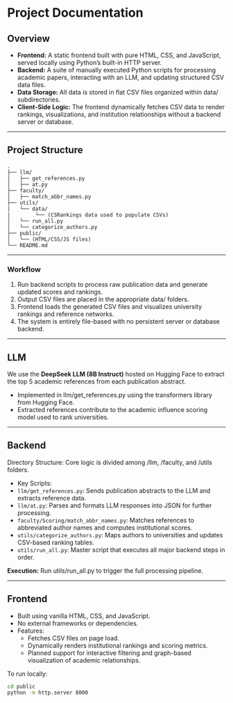 # Project Documentation

## Overview

- **Frontend:** A static frontend built with pure HTML, CSS, and JavaScript, served locally using Python’s built-in HTTP server.
- **Backend:** A suite of manually executed Python scripts for processing academic papers, interacting with an LLM, and updating structured CSV data files.
- **Data Storage:** All data is stored in flat CSV files organized within data/ subdirectories.
- **Client-Side Logic:** The frontend dynamically fetches CSV data to render rankings, visualizations, and institution relationships without a backend server or database.
---

## Project Structure

```
.
├── llm/
│   ├── get_references.py
│   ├── at.py
├── faculty/
│   ├── match_abbr_names.py
├── utils/
|   └── data/
|        └── (CSRankings data used to populate CSVs)
│   └── run_all.py
│   └── categorize_authors.py
├── public/
│   └── (HTML/CSS/JS files)
└── README.md
```
---

### Workflow

1.	Run backend scripts to process raw publication data and generate updated scores and rankings.
2.	Output CSV files are placed in the appropriate data/ folders.
3.	Frontend loads the generated CSV files and visualizes university rankings and reference networks.
4.	The system is entirely file-based with no persistent server or database backend.
---

## LLM

We use the **DeepSeek LLM (8B Instruct)** hosted on Hugging Face to extract the top 5 academic references from each publication abstract.
- Implemented in llm/get_references.py using the transformers library from Hugging Face.
- Extracted references contribute to the academic influence scoring model used to rank universities.

---

## Backend

Directory Structure: Core logic is divided among /llm, /faculty, and /utils folders.
- Key Scripts:
- `llm/get_references.py`: Sends publication abstracts to the LLM and extracts reference data.
- `llm/at.py`: Parses and formats LLM responses into JSON for further processing.
- `faculty/Scoring/match_abbr_names.py`: Matches references to abbreviated author names and computes   institutional scores.
-  `utils/categorize_authors.py`: Maps authors to universities and updates CSV-based ranking tables.
- `utils/run_all.py`: Master script that executes all major backend steps in order.
    
**Execution:** Run utils/run_all.py to trigger the full processing pipeline.

---

## Frontend
- Built using vanilla HTML, CSS, and JavaScript.
- No external frameworks or dependencies.
- Features:
  - Fetches CSV files on page load.
  - Dynamically renders institutional rankings and scoring metrics.
  - Planned support for interactive filtering and graph-based visualization of academic relationships.

To run locally:
```bash
cd public
python -m http.server 8000
```
